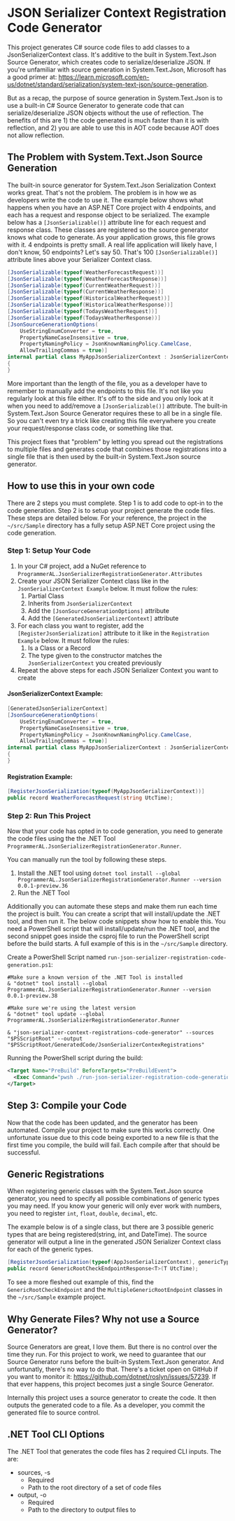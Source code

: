 # JSON Serializer Context Registration Code Generator

This project generates C# source code files to add classes to a JsonSerializerContext class. It's additive to the built in System.Text.Json Source Generator, which creates code to serialize/deserialize JSON. If you're unfamiliar with source generation in System.Text.Json, Microsoft has a good primer at: https://learn.microsoft.com/en-us/dotnet/standard/serialization/system-text-json/source-generation.

But as a recap, the purpose of source generation in System.Text.Json is to use a built-in C# Source Generator to generate code that can serialize/deserialize JSON objects without the use of reflection. The benefits of this are 1) the code generated is much faster than it is with reflection, and 2) you are able to use this in AOT code because AOT does not allow reflection.

## The Problem with System.Text.Json Source Generation

The built-in source generator for System.Text.Json Serialization Context works great. That's not the problem. The problem is in how we as developers write the code to use it. The example below shows what happens when you have an ASP.NET Core project with 4 endpoints, and each has a request and response object to be serialized. The example below has a `[JsonSerializable()]` attribute line for each request and response class. These classes are registered so the source generator knows what code to generate. As your application grows, this file grows with it. 4 endpoints is pretty small. A real life application will likely have, I don't know, 50 endpoints? Let's say 50. That's 100 `[JsonSerializable()]` attribute lines above your Serializer Context class. 

```csharp
[JsonSerializable(typeof(WeatherForecastRequest))]
[JsonSerializable(typeof(WeatherForecastResponse))]
[JsonSerializable(typeof(CurrentWeatherRequest))]
[JsonSerializable(typeof(CurrentWeatherResponse))]
[JsonSerializable(typeof(HistoricalWeatherRequest))]
[JsonSerializable(typeof(HistoricalWeatherResponse))]
[JsonSerializable(typeof(TodaysWeatherRequest))]
[JsonSerializable(typeof(TodaysWeatherResponse))]
[JsonSourceGenerationOptions(
    UseStringEnumConverter = true,
    PropertyNameCaseInsensitive = true,
    PropertyNamingPolicy = JsonKnownNamingPolicy.CamelCase,
    AllowTrailingCommas = true)]
internal partial class MyAppJsonSerializerContext : JsonSerializerContext
{
}
```

More important than the length of the file, you as a developer have to remember to manually add the endpoints to this file. It's not like you regularly look at this file either. It's off to the side and you only look at it when you need to add/remove a `[JsonSerializable()]` attribute. The built-in System.Text.Json Source Generator requires these to all be in a single file. So you can't even try a trick like creating this file everywhere you create your request/response class code, or something like that.

This project fixes that "problem" by letting you spread out the registrations to multiple files and generates code that combines those registrations into a single file that is then used by the built-in System.Text.Json source generator.

## How to use this in your own code

There are 2 steps you must complete. Step 1 is to add code to opt-in to the code generation. Step 2 is to setup your project generate the code files. These steps are detailed below. For your reference, the project in the `~/src/Sample` directory has a fully setup ASP.NET Core project using the code generation.

### Step 1: Setup Your Code

1. In your C# project, add a NuGet reference to `ProgrammerAL.JsonSerializerRegistrationGenerator.Attributes`
1. Create your JSON Serializer Context class like in the `JsonSerializerContext Example` below. It must follow the rules:
    1. Partial Class
    1. Inherits from `JsonSerializerContext`
    1. Add the `[JsonSourceGenerationOptions]` attribute
    1. Add the `[GeneratedJsonSerializerContext]` attribute
1. For each class you want to register, add the `[RegisterJsonSerialization]` attribute to it like in the `Registration Example` below. It must follow the rules:
    1. Is a Class or a Record
    1. The type given to the constructor matches the `JsonSerializerContext` you created previously
1. Repeat the above steps for each JSON Serializer Context you want to create


#### JsonSerializerContext Example:
```csharp
[GeneratedJsonSerializerContext]
[JsonSourceGenerationOptions(
    UseStringEnumConverter = true,
    PropertyNameCaseInsensitive = true,
    PropertyNamingPolicy = JsonKnownNamingPolicy.CamelCase,
    AllowTrailingCommas = true)]
internal partial class MyAppJsonSerializerContext : JsonSerializerContext
{
}
```

#### Registration Example:
```csharp
[RegisterJsonSerialization(typeof(MyAppJsonSerializerContext))]
public record WeatherForecastRequest(string UtcTime);
```

### Step 2: Run This Project

Now that your code has opted in to code generation, you need to generate the code files using the the .NET Tool `ProgrammerAL.JsonSerializerRegistrationGenerator.Runner`.

You can manually run the tool by following these steps.

1. Install the .NET tool using `dotnet tool install --global ProgrammerAL.JsonSerializerRegistrationGenerator.Runner --version 0.0.1-preview.36`
1. Run the .NET Tool

Additionally you can automate these steps and make them run each time the project is built. You can create a script that will install/update the .NET tool, and then run it. The below code snippets show how to enable this. You need a PowerShell script that will install/update/run the .NET tool, and the second snippet goes inside the csproj file to run the PowerShell script before the build starts. A full example of this is in the `~/src/Sample` directory.

Create a PowerShell Script named `run-json-serializer-registration-code-generation.ps1`:

```console
#Make sure a known version of the .NET Tool is installed
& "dotnet" tool install --global ProgrammerAL.JsonSerializerRegistrationGenerator.Runner --version 0.0.1-preview.38

#Make sure we're using the latest version
& "dotnet" tool update --global ProgrammerAL.JsonSerializerRegistrationGenerator.Runner

& "json-serializer-context-registrations-code-generator" --sources "$PSScriptRoot" --output "$PSScriptRoot/GeneratedCode/JsonSerializerContexRegistrations"
```

Running the PowerShell script during the build:
```xml
<Target Name="PreBuild" BeforeTargets="PreBuildEvent">
  <Exec Command="pwsh ./run-json-serializer-registration-code-generation.ps1" />
</Target>
```

## Step 3: Compile your Code

Now that the code has been updated, and the generator has been automated. Compile your project to make sure this works correctly. One unfortunate issue due to this code being exported to a new file is that the first time you compile, the build will fail. Each compile after that should be successful.

## Generic Registrations

When registering generic classes with the System.Text.Json source generator, you need to specify all possible combinations of generic types you may need. If you know your generic will only ever work with numbers, you need to register `int`, `float`, `double`, `decimal`, etc.

The example below is of a single class, but there are 3 possible generic types that are being registered(string, int, and DateTime). The source generator will output a line in the generated JSON Serializer Context class for each of the generic types.

```csharp
[RegisterJsonSerialization(typeof(AppJsonSerializerContext), genericTypes: ["string", "int", "System.DateTime"])]
public record GenericRootCheckEndpointResponse<T>(T UtcTime);
```

To see a more fleshed out example of this, find the `GenericRootCheckEndpoint` and the `MultipleGenericRootEndpoint` classes in the `~/src/Sample` example project.

## Why Generate Files? Why not use a Source Generator?

Source Generators are great, I love them. But there is no control over the time they run. For this project to work, we need to guarantee that our Source Generator runs before the built-in System.Text.Json generator. And unfortunatly, there's no way to do that. There's a ticket open on GitHub if you want to monitor it: https://github.com/dotnet/roslyn/issues/57239. If that ever happens, this project becomes just a single Source Generator. 

Internally this project uses a source generator to create the code. It then outputs the generated code to a file. As a developer, you commit the generated file to source control.

## .NET Tool CLI Options

The .NET Tool that generates the code files has 2 required CLI inputs. The are:

- sources, -s
  - Required
  - Path to the root directory of a set of code files
- output, -o
  - Required
  - Path to the directory to output files to


